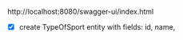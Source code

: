 http://localhost:8080/swagger-ui/index.html


- [x] create TypeOfSport entity with fields: id, name,